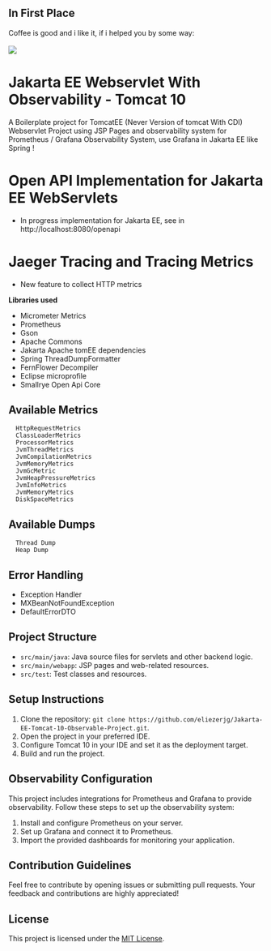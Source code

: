 ## In First Place
Coffee is good and i like it, if i helped you by some way:<br/><br/>
<a href="https://buymeacoffee.com/eliezerjg" target="_blank"><img src="https://img.shields.io/badge/-buy_me_a%C2%A0coffee-gray?logo=buy-me-a-coffee" /></a>


# Jakarta EE Webservlet With Observability - Tomcat 10

A Boilerplate project for TomcatEE (Never Version of tomcat With CDI) Webservlet Project using JSP Pages and observability
system for Prometheus / Grafana Observability System, use Grafana in Jakarta EE like Spring !

# Open API Implementation for Jakarta EE WebServlets
+ In progress implementation for Jakarta EE, see in http://localhost:8080/openapi


# Jaeger Tracing and Tracing Metrics 

+ New feature to collect HTTP metrics 

**Libraries used**

- Micrometer Metrics
- Prometheus
- Gson
- Apache Commons
- Jakarta Apache tomEE dependencies
- Spring ThreadDumpFormatter
- FernFlower Decompiler
- Eclipse microprofile
- Smallrye Open Api Core

## Available Metrics

```
  HttpRequestMetrics
  ClassLoaderMetrics
  ProcessorMetrics
  JvmThreadMetrics
  JvmCompilationMetrics
  JvmMemoryMetrics
  JvmGcMetric
  JvmHeapPressureMetrics
  JvmInfoMetrics
  JvmMemoryMetrics
  DiskSpaceMetrics
```

## Available Dumps

```
  Thread Dump
  Heap Dump
```

## Error Handling

- Exception Handler
- MXBeanNotFoundException
- DefaultErrorDTO

## Project Structure

- `src/main/java`: Java source files for servlets and other backend logic.
- `src/main/webapp`: JSP pages and web-related resources.
- `src/test`: Test classes and resources.

## Setup Instructions

1. Clone the repository: `git clone https://github.com/eliezerjg/Jakarta-EE-Tomcat-10-Observable-Project.git`.
2. Open the project in your preferred IDE.
3. Configure Tomcat 10 in your IDE and set it as the deployment target.
4. Build and run the project.

## Observability Configuration

This project includes integrations for Prometheus and Grafana to provide observability. Follow these steps to set up the
observability system:

1. Install and configure Prometheus on your server.
2. Set up Grafana and connect it to Prometheus.
3. Import the provided dashboards for monitoring your application.

## Contribution Guidelines

Feel free to contribute by opening issues or submitting pull requests. Your feedback and contributions are highly
appreciated!

## License

This project is licensed under the [MIT License](MIT-LICENSE).
